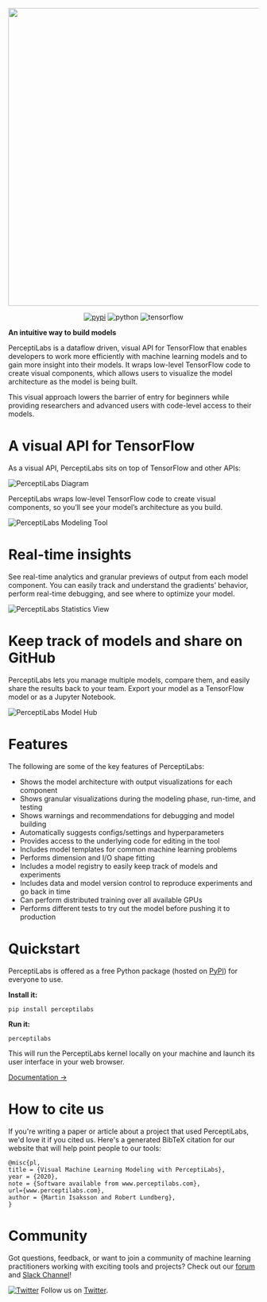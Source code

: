 <p align="center">
  <a href="https://www.perceptilabs.com">
  <img width="600" src="./assets/PerceptiLabs_Logo_final-web-clr.png">
  </a>
</p>



<div align="center">

[![pypi](https://img.shields.io/pypi/v/perceptilabs.svg)](https://pypi.python.org/pypi/perceptilabs) 
![python](https://img.shields.io/badge/python-3.6%20%7C%203.7%20%7C%203.8-blue) 
![tensorflow](https://img.shields.io/badge/tensorflow-2.5-orange)

</div>

**An intuitive way to build models**

PerceptiLabs is a dataflow driven, visual API for TensorFlow that enables developers to work more efficiently with machine learning models and to gain more insight into their models. It wraps low-level TensorFlow code to create visual components, which allows users to visualize the model architecture as the model is being built.

This visual approach lowers the barrier of entry for beginners while providing researchers and advanced users with code-level access to their models.

# A visual API for TensorFlow

As a visual API, PerceptiLabs sits on top of TensorFlow and other APIs:

![PerceptiLabs Diagram](./assets/perceptilabs-diagram.png "PerceptiLabs Diagram")

PerceptiLabs wraps low-level TensorFlow code to create visual components, so you’ll see your model’s architecture as you build.

![PerceptiLabs Modeling Tool](./assets/V1ph_1.gif "PerceptiLabs Modeling Tool")

# Real-time insights

See real-time analytics and granular previews of output from each model component. You can easily track and understand the gradients’ behavior, perform real-time debugging, and see where to optimize your model.

![PerceptiLabs Statistics View](./assets/V2ph_1.gif "PerceptiLabs Statistics View")

# Keep track of models and share on GitHub

PerceptiLabs lets you manage multiple models, compare them, and easily share the results back to your team. Export your model as a TensorFlow model or as a Jupyter Notebook.

![PerceptiLabs Model Hub](./assets/V3ph-1.gif "PerceptiLabs Model Hub")

# Features

The following are some of the key features of PerceptiLabs:

* Shows the model architecture with output visualizations for each component
* Shows granular visualizations during the modeling phase, run-time, and testing
* Shows warnings and recommendations for debugging and model building
* Automatically suggests configs/settings and hyperparameters
* Provides access to the underlying code for editing in the tool
* Includes model templates for common machine learning problems
* Performs dimension and I/O shape fitting
* Includes a model registry to easily keep track of models and experiments
* Includes data and model version control to reproduce experiments and go back in time
* Can perform distributed training over all available GPUs
* Performs different tests to try out the model before pushing it to production

# Quickstart

PerceptiLabs is offered as a free Python package (hosted on [PyPI](https://pypi.org/project/perceptilabs/)) for everyone to use.

**Install it:**

```shell
pip install perceptilabs
```

**Run it:**

```shell
perceptilabs
```

This will run the PerceptiLabs kernel locally on your machine and launch its user interface in your web browser.

[Documentation →](https://docs.perceptilabs.com)

# How to cite us

If you're writing a paper or article about a project that used PerceptiLabs, we'd love it if you cited us. Here's a generated BibTeX citation for our website that will help point people to our tools:

```
@misc{pl,
title = {Visual Machine Learning Modeling with PerceptiLabs},
year = {2020},
note = {Software available from www.perceptilabs.com},
url={www.perceptilabs.com},
author = {Martin Isaksson and Robert Lundberg},
}
```


# Community

Got questions, feedback, or want to join a community of machine learning practitioners working with exciting tools and projects? Check out our [forum](http://forum.perceptilabs.com/) and [Slack Channel](https://perceptilabs-com.slack.com/join/shared_invite/enQtODQ5NzAwNDkxOTExLWUxODAwZDk0MzA1MmM4OTViNWE4MmVjYjc2OTQwMTQ4N2NmM2ZlYmI5NjZjOWRiYjBkYjBjMTMzNjEyMDNiNDk)!

[![Twitter](https://img.shields.io/twitter/follow/perceptilabs?style=social)](https://twitter.com/perceptilabs) Follow us on [Twitter](https://twitter.com/perceptilabs).




